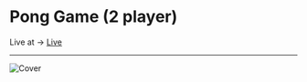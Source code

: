 <h1>Pong Game (2 player)</h1>

Live at -> <a href="https://anca200.github.io/Pong-Game/">Live</a>
<hr/>

![Cover](https://github.com/Anca200/Pong-Game/assets/158541722/607552ee-a732-46b7-9eda-136b8f74e734)
